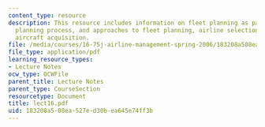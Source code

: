 ```yaml
---
content_type: resource
description: This resource includes information on fleet planning as part of strategic
  planning process, and approaches to fleet planning, airline selection criteria for
  aircraft acquisition.
file: /media/courses/16-75j-airline-management-spring-2006/183208a508ea527ed30bea645e74ff3b_lect16.pdf
file_type: application/pdf
learning_resource_types:
- Lecture Notes
ocw_type: OCWFile
parent_title: Lecture Notes
parent_type: CourseSection
resourcetype: Document
title: lect16.pdf
uid: 183208a5-08ea-527e-d30b-ea645e74ff3b
---
```

